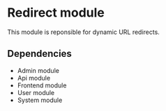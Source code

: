 # Redirect module

This module is reponsible for dynamic URL redirects.

## Dependencies
 
 - Admin module
 - Api module
 - Frontend module
 - User module
 - System module
